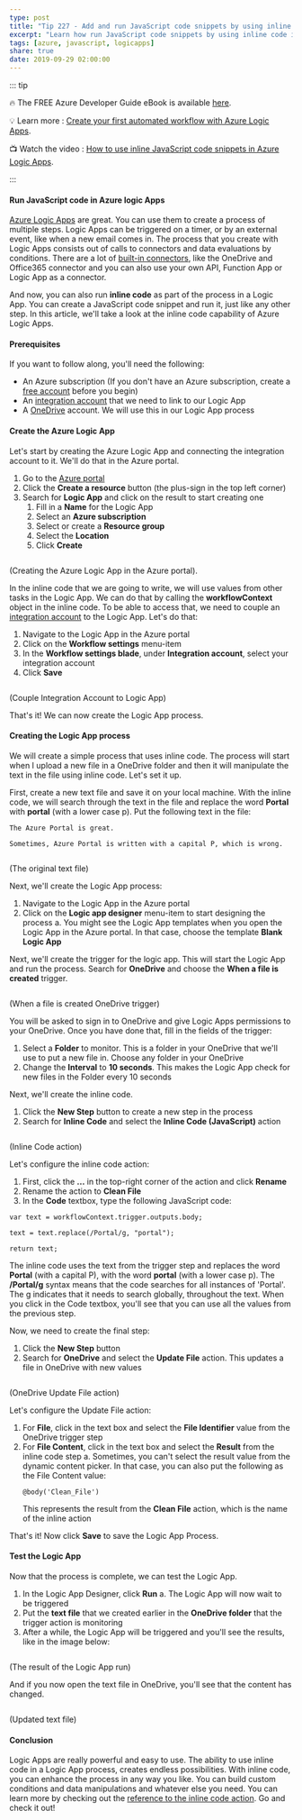 ```yaml
---
type: post
title: "Tip 227 - Add and run JavaScript code snippets by using inline code in Azure Logic Apps"
excerpt: "Learn how run JavaScript code snippets by using inline code in Azure Logic Apps"
tags: [azure, javascript, logicapps]
share: true
date: 2019-09-29 02:00:00
---
```


::: tip 

:fire:  The FREE Azure Developer Guide eBook is available [here](http://aka.ms/azuredevebook).

:bulb: Learn more : [Create your first automated workflow with Azure Logic Apps](https://docs.microsoft.com/azure/logic-apps/quickstart-create-first-logic-app-workflow?WT.mc_id=docs-azuredevtips-azureappsdev). 

:tv: Watch the video : [How to use inline JavaScript code snippets in Azure Logic Apps](https://www.youtube.com/watch?v=hB2F92IttL8&list=PLLasX02E8BPCNCK8Thcxu-Y-XcBUbhFWC&index=79).


:::

#### Run JavaScript code in Azure logic Apps
[Azure Logic Apps](https://azure.microsoft.com/services/logic-apps/?WT.mc_id=azure-azuredevtips-azureappsdev) are great. You can use them to create a process of multiple steps. Logic Apps can be triggered on a timer, or by an external event, like when a new email comes in. The process that you create with Logic Apps consists out of calls to connectors and data evaluations by conditions. There are a lot of [built-in connectors](https://docs.microsoft.com/azure/connectors/apis-list?WT.mc_id=docs-azuredevtips-azureappsdev), like the OneDrive and Office365 connector and you can also use your own API, Function App or Logic App as a connector. 

And now, you can also run **inline code** as part of the process in a Logic App. You can create a JavaScript code snippet and run it, just like any other step. In this article, we'll take a look at the inline code capability of Azure Logic Apps. 

#### Prerequisites
If you want to follow along, you'll need the following:
* An Azure subscription (If you don't have an Azure subscription, create a [free account](https://azure.microsoft.com/free/?WT.mc_id=azure-azuredevtips-azureappsdev) before you begin)
* An [integration account](https://docs.microsoft.com/azure/logic-apps/logic-apps-enterprise-integration-create-integration-account?WT.mc_id=docs-azuredevtips-azureappsdev) that we need to link to our Logic App
* A [OneDrive](https://onedrive.live.com/about/) account. We will use this in our Logic App process

#### Create the Azure Logic App
Let's start by creating the Azure Logic App and connecting the integration account to it. We'll do that in the Azure portal. 

1. Go to the [Azure portal](https://portal.azure.com/?WT.mc_id=azure-azuredevtips-azureappsdev)
2. Click the **Create a resource** button (the plus-sign in the top left corner)
3. Search for **Logic App** and click on the result to start creating one
   1. Fill in a **Name** for the Logic App
   2. Select an **Azure subscription**
   3. Select or create a **Resource group**
   4. Select the **Location**
   5. Click **Create**

<img :src="$withBase('/files/28createlogicapp.png')">

(Creating the Azure Logic App in the Azure portal).

In the inline code that we are going to write, we will use values from other tasks in the Logic App. We can do that by calling the **workflowContext** object in the inline code. To be able to access that, we need to couple an [integration account](https://docs.microsoft.com/azure/logic-apps/logic-apps-enterprise-integration-create-integration-account?WT.mc_id=docs-azuredevtips-azureappsdev) to the Logic App. Let's do that:
1. Navigate to the Logic App in the Azure portal
2. Click on the **Workflow settings** menu-item
3. In the **Workflow settings blade**, under **Integration account**, select your integration account
4. Click **Save**

<img :src="$withBase('/files/28integrationaccount.png')">

(Couple Integration Account to Logic App)

That's it! We can now create the Logic App process. 

#### Creating the Logic App process
We will create a simple process that uses inline code. The process will start when I upload a new file in a OneDrive folder and then it will manipulate the text in the file using inline code. Let's set it up.

First, create a new text file and save it on your local machine. With the inline code, we will search through the text in the file and replace the word **Portal** with **portal** (with a lower case  p). Put the following text in the file:
```
The Azure Portal is great.

Sometimes, Azure Portal is written with a capital P, which is wrong.
```
<img :src="$withBase('/files/28originaldocument.png')">

(The original text file)

Next, we'll create the Logic App process:
1. Navigate to the Logic App in the Azure portal
2. Click on the **Logic app designer** menu-item to start designing the process
   a. You might see the Logic App templates when you open the Logic App in the Azure portal. In that case, choose the template **Blank Logic App** 

Next, we'll create the trigger for the logic app. This will start the Logic App and run the process. Search for **OneDrive** and choose the **When a file is created** trigger.

<img :src="$withBase('/files/28whenafileiscreated.png')">

(When a file is created OneDrive trigger)

You will be asked to sign in to OneDrive and give Logic Apps permissions to your OneDrive. Once you have done that, fill in the fields of the trigger:
1. Select a **Folder** to monitor. This is a folder in your OneDrive that we'll use to put a new file in. Choose any folder in your OneDrive
2. Change the **Interval** to **10 seconds**. This makes the Logic App check for new files in the Folder every 10 seconds

Next, we'll create the inline code.
1. Click the **New Step** button to create a new step in the process
2. Search for **Inline Code** and select the **Inline Code (JavaScript)** action

<img :src="$withBase('/files/28inlinecode.png')">

(Inline Code action)

Let's configure the inline code action:
1. First, click the **...** in the top-right corner of the action and click **Rename**
2. Rename the action to **Clean File**
3. In the **Code** textbox, type the following JavaScript code:
```
var text = workflowContext.trigger.outputs.body;

text = text.replace(/Portal/g, "portal");

return text;
```
The inline code uses the text from the trigger step and replaces the word **Portal** (with a capital P), with the word **portal** (with a lower case p). The **/Portal/g** syntax means that the code searches for all instances of 'Portal'. The g indicates that it needs to search globally, throughout the text.
When you click in the Code textbox, you'll see that you can use all the values from the previous step.

Now, we need to create the final step:
1. Click the **New Step** button
2. Search for **OneDrive** and select the **Update File** action. This updates a file in OneDrive with new values

<img :src="$withBase('/files/28updatefile.png')">

(OneDrive Update File action)

Let's configure the Update File action:
1. For **File**, click in the text box and select the **File Identifier** value from the OneDrive trigger step
2. For **File Content**, click in the text box and select the **Result** from the inline code step 
   a. Sometimes, you can't select the result value from the dynamic content picker. In that case, you can also put the following as the File Content value:
   ```
   @body('Clean_File')
   ```
   This represents the result from the **Clean File** action, which is the name of the inline action

That's it! Now click **Save** to save the Logic App Process.

#### Test the Logic App
Now that the process is complete, we can test the Logic App.
1. In the Logic App Designer, click **Run**
   a. The Logic App will now wait to be triggered
2. Put the **text file** that we created earlier in the **OneDrive folder** that the trigger action is monitoring
3. After a while, the Logic App will be triggered and you'll see the results, like in the image below:

<img :src="$withBase('/files/28result.png')">

(The result of the Logic App run)

And if you now open the text file in OneDrive, you'll see that the content has changed.

<img :src="$withBase('/files/28cleandocument.png')">

(Updated text file)

#### Conclusion
Logic Apps are really powerful and easy to use. The ability to use inline code in a Logic App process, creates endless possibilities. With inline code, you can enhance the process in any way you like. You can build custom conditions and data manipulations and whatever else you need. You can learn more by checking out the [reference to the inline code action](https://docs.microsoft.com/azure/logic-apps/logic-apps-workflow-actions-triggers#run-javascript-code?WT.mc_id=docs-azuredevtips-azureappsdev). Go and check it out!